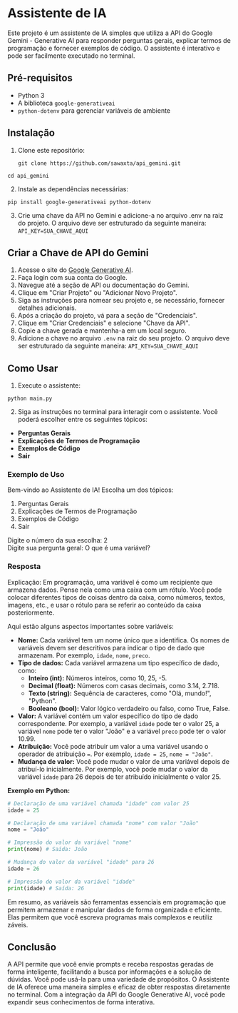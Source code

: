# Assistente de IA

Este projeto é um assistente de IA simples que utiliza a API do Google Gemini - Generative AI para responder perguntas gerais, explicar termos de programação e fornecer exemplos de código. O assistente é interativo e pode ser facilmente executado no terminal.

## Pré-requisitos

- Python 3
- A biblioteca `google-generativeai`
- `python-dotenv` para gerenciar variáveis de ambiente

## Instalação

1. Clone este repositório:

   `
   git clone https://github.com/sawaxta/api_gemini.git
`

  `
     cd api_gemini
`

2. Instale as dependências necessárias:

  `
  pip install google-generativeai python-dotenv
`

3. Crie uma chave da API no Gemini e adicione-a no arquivo .env na raiz do projeto. O arquivo deve ser estruturado da seguinte maneira:
`
API_KEY=SUA_CHAVE_AQUI
`

## Criar a Chave de API do Gemini

1. Acesse o site do [Google Generative AI](https://www.google.com/generative-ai).
2. Faça login com sua conta do Google.
3. Navegue até a seção de API ou documentação do Gemini.
4. Clique em "Criar Projeto" ou "Adicionar Novo Projeto".
5. Siga as instruções para nomear seu projeto e, se necessário, fornecer detalhes adicionais.
6. Após a criação do projeto, vá para a seção de "Credenciais".
7. Clique em "Criar Credenciais" e selecione "Chave da API".
8. Copie a chave gerada e mantenha-a em um local seguro.
9. Adicione a chave no arquivo `.env` na raiz do seu projeto. O arquivo deve ser estruturado da seguinte maneira:
`
API_KEY=SUA_CHAVE_AQUI
`

## Como Usar
1. Execute o assistente:

`
python main.py
`

2. Siga as instruções no terminal para interagir com o assistente. Você poderá escolher entre os seguintes tópicos:

- **Perguntas Gerais**
- **Explicações de Termos de Programação**
- **Exemplos de Código**
- **Sair**

### Exemplo de Uso
Bem-vindo ao Assistente de IA! Escolha um dos tópicos:
1. Perguntas Gerais
2. Explicações de Termos de Programação
3. Exemplos de Código
4. Sair

Digite o número da sua escolha: 2
</br>Digite sua pergunta geral: O que é uma variável?

### Resposta
Explicação:
 Em programação, uma variável é como um recipiente que armazena dados. Pense nela como uma caixa com um rótulo. Você pode colocar diferentes tipos de coisas dentro da caixa, como números, textos, imagens, etc., e usar o rótulo para se referir ao conteúdo da caixa posteriormente.

Aqui estão alguns aspectos importantes sobre variáveis:

* **Nome:** Cada variável tem um nome único que a identifica. Os nomes de variáveis ​​devem ser descritivos para indicar o tipo de dado que armazenam. Por exemplo, `idade`, `nome`, `preco`.
* **Tipo de dados:** Cada variável armazena um tipo específico de dado, como:
    * **Inteiro (int):** Números inteiros, como 10, 25, -5.
    * **Decimal (float):** Números com casas decimais, como 3.14, 2.718.
    * **Texto (string):** Sequência de caracteres, como "Olá, mundo!", "Python".
    * **Booleano (bool):** Valor lógico verdadeiro ou falso, como True, False.
* **Valor:** A variável contém um valor específico do tipo de dado correspondente. Por exemplo, a variável `idade` pode ter o valor 25, a variável `nome` pode ter o valor "João" e a variável `preco` pode ter o valor 10.99.
* **Atribuição:** Você pode atribuir um valor a uma variável usando o operador de atribuição `=`. Por exemplo, `idade = 25`, `nome = "João"`.
* **Mudança de valor:**  Você pode mudar o valor de uma variável depois de atribuí-lo inicialmente. Por exemplo, você pode mudar o valor da variável `idade` para 26 depois de ter atribuído inicialmente o valor 25.

**Exemplo em Python:**

```python
# Declaração de uma variável chamada "idade" com valor 25
idade = 25

# Declaração de uma variável chamada "nome" com valor "João"
nome = "João"

# Impressão do valor da variável "nome"
print(nome) # Saída: João

# Mudança do valor da variável "idade" para 26
idade = 26

# Impressão do valor da variável "idade"
print(idade) # Saída: 26
```

Em resumo, as variáveis ​​são ferramentas essenciais em programação que permitem armazenar e manipular dados de forma organizada e eficiente. Elas permitem que você escreva programas mais complexos e reutiliz záveis.

## Conclusão

A API permite que você envie prompts e receba respostas geradas de forma inteligente, facilitando a busca por informações e a solução de dúvidas. Você pode usá-la para uma variedade de propósitos.
O Assistente de IA oferece uma maneira simples e eficaz de obter respostas diretamente no terminal. Com a integração da API do Google Generative AI, você pode expandir seus conhecimentos de forma interativa. 
